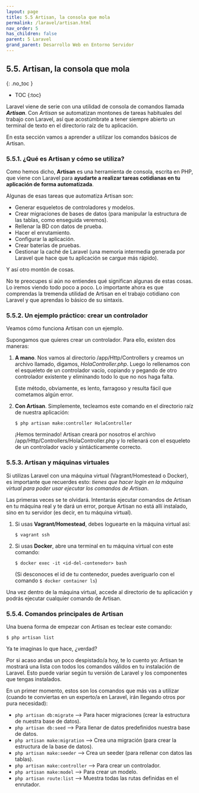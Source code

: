 ```yaml
---
layout: page
title: 5.5 Artisan, la consola que mola
permalink: /laravel/artisan.html
nav_order: 5
has_children: false
parent: 5 Laravel
grand_parent: Desarrollo Web en Entorno Servidor
---
```


## 5.5. Artisan, la consola que mola
{: .no_toc }

- TOC
{:toc}

Laravel viene de serie con una utilidad de consola de comandos llamada ***Artisan***. Con *Artisan* se automatizan montones de tareas habituales del trabajo con Laravel, así que acostúmbrate a tener siempre abierto un terminal de texto en el directorio raíz de tu aplicación.

En esta sección vamos a aprender a utilizar los comandos básicos de Artisan.

### 5.5.1. ¿Qué es Artisan y cómo se utiliza?

Como hemos dicho, **Artisan** es una herramienta de consola, escrita en PHP, que viene con Laravel para **ayudarte a realizar tareas cotidianas en tu aplicación de forma automatizada**.

Algunas de esas tareas que automatiza Artisan son:

* Generar esqueletos de controladores y modelos.
* Crear migraciones de bases de datos (para manipular la estructura de las tablas, como enseguida veremos).
* Rellenar la BD con datos de prueba.
* Hacer el enrutamiento.
* Configurar la aplicación.
* Crear baterías de pruebas.
* Gestionar la caché de Laravel (una memoria intermedia generada por Laravel que hace que tu aplicación se cargue más rápido).

Y así otro montón de cosas.

No te preocupes si aún no entiendes qué significan algunas de estas cosas. Lo iremos viendo todo poco a poco. Lo importante ahora es que comprendas la tremenda utilidad de Artisan en el trabajo cotidiano con Laravel y que aprendas lo básico de su sintaxis.

### 5.5.2. Un ejemplo práctico: crear un controlador

Veamos cómo funciona Artisan con un ejemplo.

Supongamos que quieres crear un controlador. Para ello, existen dos maneras:

1. **A mano**. Nos vamos al directorio /app/Http/Controllers y creamos un archivo llamado, digamos, *HolaController.php*. Luego lo rellenamos con el esqueleto de un controlador vacío, copiando y pegando de otro controlador existente y eliminando todo lo que no nos haga falta.

   Este método, obviamente, es lento, farragoso y resulta fácil que cometamos algún error.

2. **Con Artisan**. Simplemente, tecleamos este comando en el directorio raíz de nuestra aplicación:

   ```
   $ php artisan make:controller HolaController
   ```

   ¡Hemos terminado! Artisan creará por nosotros el archivo /app/Http/Controllers/HolaController.php y lo rellenará con el esqueleto de un controlador vacío y sintácticamente correcto.

### 5.5.3. Artisan y máquinas virtuales

Si utilizas Laravel con una máquina virtual (Vagrant/Homestead o Docker), es importante que recuerdes esto: *tienes que hacer login en la máquina virtual para poder usar ejecutar los comandos de Artisan*.

Las primeras veces se te olvidará. Intentarás ejecutar comandos de Artisan en tu máquina real y te dará un error, porque Artisan no está allí instalado, sino en tu servidor (es decir, en tu máquina virtual).

1. Si usas **Vagrant/Homestead**, debes loguearte en la máquina virtual así:

   ```
   $ vagrant ssh
   ```

2. Si usas **Docker**, abre una terminal en tu máquina virtual con este comando:

   ```
   $ docker exec -it <id-del-contenedor> bash
   ```

   (Si desconoces el id de tu contenedor, puedes averiguarlo con el comando ```$ docker container ls```)

Una vez dentro de la máquina virtual, accede al directorio de tu aplicación y podrás ejecutar cualquier comando de Artisan.

### 5.5.4. Comandos principales de Artisan

Una buena forma de empezar con Artisan es teclear este comando:

```
$ php artisan list
```

Ya te imaginas lo que hace, ¿verdad?

Por si acaso andas un poco despistado/a hoy, te lo cuento yo: Artisan te mostrará una lista con todos los comandos válidos en tu instalación de Laravel. Esto puede variar según tu versión de Laravel y los componentes que tengas instalados.

En un primer momento, estos son los comandos que más vas a utilizar (cuando te conviertas en un experto/a en Laravel, irán llegando otros por pura necesidad):

* ```php artisan db:migrate``` --> Para hacer migraciones (crear la estructura de nuestra base de datos).
* ```php artisan db:seed``` --> Para llenar de datos predefinidos nuestra base de datos.
* ```php artisan make:migration``` --> Crea una migración (para crear la estructura de la base de datos).
* ```php artisan make:seeder``` --> Crea un seeder (para rellenar con datos las tablas).
* ```php artisan make:controller``` --> Para crear un controlador.
* ```php artisan make:model``` --> Para crear un modelo.
* ```php artisan route:list``` --> Muestra todas las rutas definidas en el enrutador.
